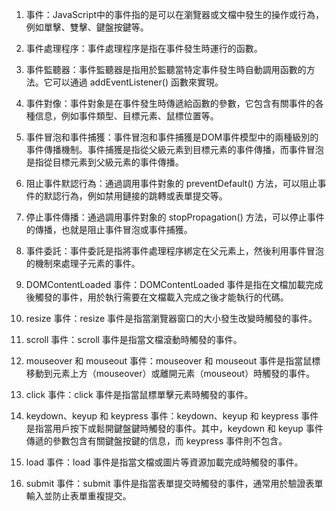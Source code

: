 

1. 事件：JavaScript中的事件指的是可以在瀏覽器或文檔中發生的操作或行為，例如單擊、雙擊、鍵盤按鍵等。

2. 事件處理程序：事件處理程序是指在事件發生時運行的函數。

3. 事件監聽器：事件監聽器是指用於監聽當特定事件發生時自動調用函數的方法。它可以通過 addEventListener() 函數來實現。

4. 事件對像：事件對象是在事件發生時傳遞給函數的參數，它包含有關事件的各種信息，例如事件類型、目標元素、鼠標位置等。

5. 事件冒泡和事件捕獲：事件冒泡和事件捕獲是DOM事件模型中的兩種級別的事件傳播機制。事件捕獲是指從父級元素到目標元素的事件傳播，而事件冒泡是指從目標元素到父級元素的事件傳播。

6. 阻止事件默認行為：通過調用事件對象的 preventDefault() 方法，可以阻止事件的默認行為，例如禁用鏈接的跳轉或表單提交等。

7. 停止事件傳播：通過調用事件對象的 stopPropagation() 方法，可以停止事件的傳播，也就是阻止事件冒泡或事件捕獲。

8. 事件委託：事件委託是指將事件處理程序綁定在父元素上，然後利用事件冒泡的機制來處理子元素的事件。

9. DOMContentLoaded 事件：DOMContentLoaded 事件是指在文檔加載完成後觸發的事件，用於執行需要在文檔載入完成之後才能執行的代碼。

10. resize 事件：resize 事件是指當瀏覽器窗口的大小發生改變時觸發的事件。

11. scroll 事件：scroll 事件是指當文檔滾動時觸發的事件。

12. mouseover 和 mouseout 事件：mouseover 和 mouseout 事件是指當鼠標移動到元素上方（mouseover）或離開元素（mouseout）時觸發的事件。

13. click 事件：click 事件是指當鼠標單擊元素時觸發的事件。

14. keydown、keyup 和 keypress 事件：keydown、keyup 和 keypress 事件是指當用戶按下或鬆開鍵盤鍵時觸發的事件。其中，keydown 和 keyup 事件傳遞的參數包含有關鍵盤按鍵的信息，而 keypress 事件則不包含。

15. load 事件：load 事件是指當文檔或圖片等資源加載完成時觸發的事件。

16. submit 事件：submit 事件是指當表單提交時觸發的事件，通常用於驗證表單輸入並防止表單重複提交。